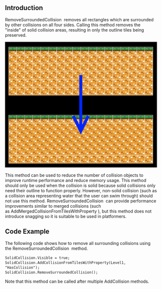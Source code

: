## Introduction

RemoveSurroundedCollision  removes all rectangles which are surrounded by other collisions on all four sides. Calling this method removes the "inside" of solid collision areas, resulting in only the outline tiles being preserved.

![](/media/2017-11-img_5a1081a9209fb.png)

This method can be used to reduce the number of collision objects to improve runtime performance and reduce memory usage. This method should only be used when the collision is solid because solid collisions only need their outline to function properly. However, non-solid collision (such as a collision area representing water that the user can swim through) should not use this method. RemoveSurroundedCollision  can provide performance improvements similar to merged collisions (such as AddMergedCollisionFromTilesWithProperty ), but this method does not introduce snagging so it is suitable to be used in platformers.

## Code Example

The following code shows how to remove all surrounding collisions using the RemoveSurroundedCollision  method.

``` lang:c#
SolidCollision.Visible = true;
SolidCollision.AddCollisionFromTilesWithProperty(Level1, "HasCollision");
SolidCollision.RemoveSurroundedCollision();
```

Note that this method can be called after multiple AddCollision methods.
